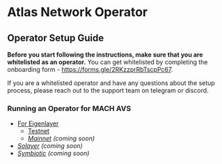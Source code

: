 # Atlas Network Operator

## Operator Setup Guide

**Before you start following the instructions, make sure that you are whitelisted as an operator.** You can get whitelisted by completing the onboarding form -  https://forms.gle/2RKzzprRbTscpPc67. 

If you are a whitelisted operator and have any questions about the setup process, please reach out to the support team on telegram or discord.

### Running an Operator for MACH AVS

- [For Eigenlayer](./eigenlayer)
  - [Testnet](./eigenlayer/testnet/README.md)
  - *[Mainnet](./eigenlayer/mainnet/) (coming soon)*
- *[Solayer](./solayer) (coming soon)*
- *[Symbiotic](./symbiotic) (coming soon)*

